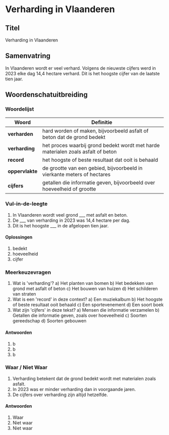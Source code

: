 # Verharding in Vlaanderen

## Titel
Verharding in Vlaanderen

## Samenvatring
In Vlaanderen wordt er veel verhard. Volgens de nieuwste cijfers werd in 2023 elke dag 14,4 hectare verhard. Dit is het hoogste cijfer van de laatste tien jaar.

## Woordenschatuitbreiding

### Woordelijst

| Woord | Definitie |
|-------|-----------|
| **verharden** | hard worden of maken, bijvoorbeeld asfalt of beton dat de grond bedekt |
| **verharding** | het proces waarbij grond bedekt wordt met harde materialen zoals asfalt of beton |
| **record** | het hoogste of beste resultaat dat ooit is behaald |
| **oppervlakte** | de grootte van een gebied, bijvoorbeeld in vierkante meters of hectares |
| **cijfers** | getallen die informatie geven, bijvoorbeeld over hoeveelheid of grootte |

### Vul-in-de-leegte
1. In Vlaanderen wordt veel grond ___ met asfalt en beton.
2. De ___ van verharding in 2023 was 14,4 hectare per dag.
3. Dit is het hoogste ___ in de afgelopen tien jaar.

#### Oplossingen
1. bedekt
2. hoeveelheid
3. cijfer

### Meerkeuzevragen
1. Wat is 'verharding'?
   a) Het planten van bomen
   b) Het bedekken van grond met asfalt of beton
   c) Het bouwen van huizen
   d) Het schilderen van straten
2. Wat is een 'record' in deze context?
   a) Een muziekalbum
   b) Het hoogste of beste resultaat ooit behaald
   c) Een sportevenement
   d) Een soort boek
3. Wat zijn 'cijfers' in deze tekst?
   a) Mensen die informatie verzamelen
   b) Getallen die informatie geven, zoals over hoeveelheid
   c) Soorten gereedschap
   d) Soorten gebouwen

#### Antwoorden
1. b
2. b
3. b

### Waar / Niet Waar
1. Verharding betekent dat de grond bedekt wordt met materialen zoals asfalt.
2. In 2023 was er minder verharding dan in voorgaande jaren.
3. De cijfers over verharding zijn altijd hetzelfde.

#### Antwoorden
1. Waar
2. Niet waar
3. Niet waar